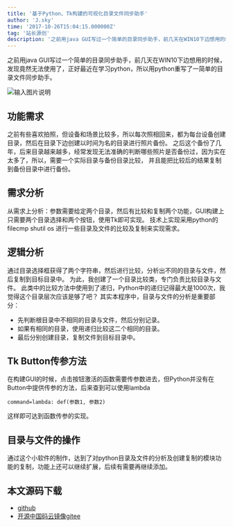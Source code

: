 ```yaml
---
title: '基于Python、Tk构建的可视化目录文件同步助手'
author: 'J.sky'
time: '2017-10-26T15:04:15.000000Z'
tag: '站长源创'
description: '之前用java GUI写过一个简单的目录同步助手，前几天在WIN10下边想用的时候，发现竟然无法使用了，正好最近在学习python，所以用python重写了一简单的目录文件同步助手。'
---
```


之前用java GUI写过一个简单的目录同步助手，前几天在WIN10下边想用的时候，发现竟然无法使用了，正好最近在学习python，所以用python重写了一简单的目录文件同步助手。


![输入图片说明](https://suiyan.cc/assets/images/media/upload/2018/01/Snip20180109_24.png)

## 功能需求

之前有些喜欢拍照，但设备和场景比较多，所以每次照相回来，都为每台设备创建目录，然后在目录下边创建以时间为名的目录进行照片备份。
之后这个备份了几年，后来目录越来越多，经常发现无法准确的判断哪些照片是否备份过，因为实在太多了，所以，需要一个实际目录与备份目录比较，
并且能把比较后的结果复制到备份目录中进行备份。

## 需求分析

从需求上分析：参数需要给定两个目录，然后有比较和复制两个功能，GUI构建上只需要两个目录选择和两个按钮，使用Tk即可实现。
技术上实现采用python的 filecmp shutil os 进行一些目录及文件的比较及复制来实现需求。

## 逻辑分析

通过目录选择框获得了两个字符串，然后进行比较，分析出不同的目录与文件，然后复制到目标目录中。
为此，我创建了一个目录比较类，专门负责比较目录与文件。
此类中的比较方法中使用到了递归，Python中的递归记得最大是1000次，我觉得这个目录层次应该是够了吧？
其实本程序中，目录与文件的分析是重要部分：

+ 先判断根目录中不相同的目录与文件，然后分别记录。
+ 如果有相同的目录，使用递归比较这二个相同的目录。
+ 最后分别创建目录，复制文件到目标目录中。

## Tk Button传参方法

在构建GUI的时候，点击按钮激活的函数需要传参数进去，但Python并没有在Button中提供传参的方法，后来查到可以使用lambda

    command=lambda: def(参数1, 参数2)

这样即可达到函数传参的实现。

## 目录与文件的操作

通过这个小软件的制作，达到了对python目录及文件的分析及创建复制的模块功能的复制，功能上还可以继续扩展，后续有需要再继续添加。


## 本文源码下载

+ [github](https://github.com/bosichong/PyDirectoryComparison)
+ [开源中国码云镜像gitee](https://gitee.com/J_Sky/PyDirectoryComparison)